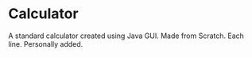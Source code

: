 # Calculator
A standard calculator created using Java GUI.
Made from Scratch.
Each line.
Personally added.
